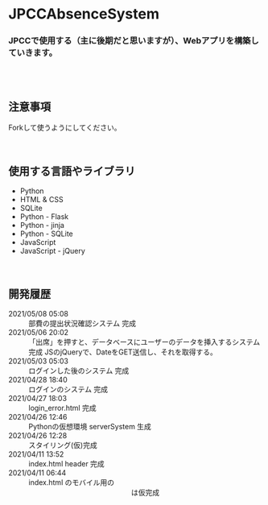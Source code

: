 # JPCCAbsenceSystem

<h3>
    JPCCで使用する（主に後期だと思いますが）、Webアプリを構築していきます。
</h3>
<br><br>

<h2>注意事項</h2>
<p>
    Forkして使うようにしてください。
</p>
<br>

<h2>使用する言語やライブラリ</h2>
<ul>
    <li>Python</li>
    <li>HTML & CSS</li>
    <li>SQLite</li>
    <li>Python - Flask</li>
    <li>Python - jinja</li>
    <li>Python - SQLite</li>
    <li>JavaScript</li>
    <li>JavaScript - jQuery</li>
</ul>
<br>

<h2>開発履歴</h2>

<dl>
    <dt> 2021/05/08 05:08 </dt>
    <dd>
        部費の提出状況確認システム 完成
    </dd>
    <dt> 2021/05/06 20:02 </dt>
    <dd>
        「出席」を押すと、データベースにユーザーのデータを挿入するシステム 完成
            JSのjQueryで、DateをGET送信し、それを取得する。
    </dd>
    <dt> 2021/05/03 05:03 </dt>
    <dd>
        ログインした後のシステム 完成
    </dd>
    <dt> 2021/04/28 18:40 </dt>
    <dd>
        ログインのシステム 完成
    </dd>
    <dt> 2021/04/27 18:03 </dt>
    <dd>
        login_error.html 完成
    </dd>
    <dt> 2021/04/26 12:46 </dt>
    <dd>
        Pythonの仮想環境 serverSystem 生成
    </dd>
    <dt> 2021/04/26 12:28 </dt>
    <dd>
        スタイリング(仮)完成
    </dd>
    <dt> 2021/04/11 13:52 </dt>
    <dd>
        index.html header 完成
    </dd>
    <dt> 2021/04/11 06:44 </dt>
    <dd>
        index.html のモバイル用の <header> は仮完成
    </dd>
</dl>
